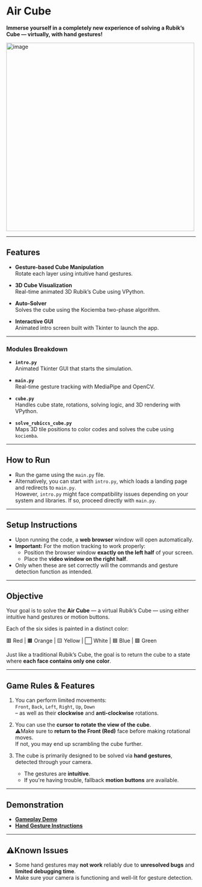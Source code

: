 # Air Cube

**Immerse yourself in a completely new experience of solving a Rubik’s Cube — virtually, with hand gestures!**

<img width="500" height="500" alt="image" src="https://github.com/user-attachments/assets/86357cec-0430-4d57-a8f1-3b682bd3773a" />

---
## Features

- **Gesture-based Cube Manipulation**  
  Rotate each layer using intuitive hand gestures.

- **3D Cube Visualization**  
  Real-time animated 3D Rubik’s Cube using VPython.

- **Auto-Solver**  
  Solves the cube using the Kociemba two-phase algorithm.

- **Interactive GUI**  
  Animated intro screen built with Tkinter to launch the app.

---
### Modules Breakdown

- **`intro.py`**  
  Animated Tkinter GUI that starts the simulation.

- **`main.py`**  
  Real-time gesture tracking with MediaPipe and OpenCV.

- **`cube.py`**  
  Handles cube state, rotations, solving logic, and 3D rendering with VPython.

- **`solve_rubiccs_cube.py`**  
  Maps 3D tile positions to color codes and solves the cube using `kociemba`.

---
## How to Run

- Run the game using the `main.py` file.
- Alternatively, you can start with `intro.py`, which loads a landing page and redirects to `main.py`.  
  However, `intro.py` might face compatibility issues depending on your system and libraries. If so, proceed directly with `main.py`.

---

## Setup Instructions

- Upon running the code, a **web browser** window will open automatically.
- **Important:** For the motion tracking to work properly:
  - Position the browser window **exactly on the left half** of your screen.
  - Place the **video window on the right half**.
- Only when these are set correctly will the commands and gesture detection function as intended.

---

## Objective

Your goal is to solve the **Air Cube** — a virtual Rubik’s Cube — using either intuitive hand gestures or motion buttons.

Each of the six sides is painted in a distinct color:

🟥 Red | 🟧 Orange | 🟨 Yellow | ⬜ White | 🟦 Blue | 🟩 Green

Just like a traditional Rubik’s Cube, the goal is to return the cube to a state where **each face contains only one color**.

---

## Game Rules & Features

1. You can perform limited movements:  
   `Front`, `Back`, `Left`, `Right`, `Up`, `Down`  
   – as well as their **clockwise** and **anti-clockwise** rotations.

2. You can use the **cursor to rotate the view of the cube**.  
   ⚠Make sure to **return to the Front (Red)** face before making rotational moves.  
   If not, you may end up scrambling the cube further.

3. The cube is primarily designed to be solved via **hand gestures**, detected through your camera.  
   - The gestures are **intuitive**.  
   - If you're having trouble, fallback **motion buttons** are available.

---

## Demonstration

- [**Gameplay Demo**](https://drive.google.com/file/d/1xxBqRjJumUJq-gjA4iLhlUi-UUqtJMra/view?usp=drive_link)  
- [**Hand Gesture Instructions**](https://drive.google.com/file/d/1yPrervpLMQ_1p7VG5yfzrDntrbdN3X_9/view?usp=drive_link)

---

## ⚠Known Issues

- Some hand gestures may **not work** reliably due to **unresolved bugs** and **limited debugging time**.
- Make sure your camera is functioning and well-lit for gesture detection.

